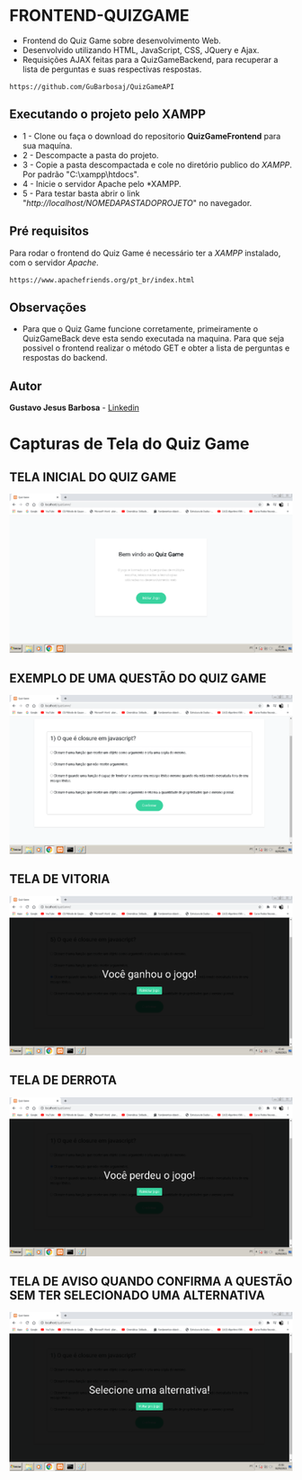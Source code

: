 # FRONTEND-QUIZGAME
* Frontend do Quiz Game sobre desenvolvimento Web.  
* Desenvolvido utilizando HTML, JavaScript, CSS, JQuery e Ajax.
* Requisições AJAX feitas para a QuizGameBackend, para recuperar a lista de perguntas e suas respectivas respostas.

```
https://github.com/GuBarbosaj/QuizGameAPI
```

## Executando o projeto pelo **XAMPP**

* 1 - Clone ou faça o download do repositorio **QuizGameFrontend** para sua maquína.
* 2 - Descompacte a pasta do projeto.
* 3 - Copie a pasta descompactada e cole no diretório publico do *XAMPP*. Por padrão "C:\xampp\htdocs".
* 4 - Inicie o servidor Apache pelo *XAMPP.
* 5 - Para testar basta abrir o link "*http://localhost/NOMEDAPASTADOPROJETO*" no navegador.


## Pré requisitos

Para rodar o frontend do Quiz Game é necessário ter a *XAMPP* instalado, com o servidor *Apache*.

```
https://www.apachefriends.org/pt_br/index.html
```

## Observações

* Para que o Quiz Game funcione corretamente, primeiramente o QuizGameBack deve esta sendo executada na maquina. Para que seja possivel o frontend realizar o método GET e obter a lista de perguntas e respostas do backend.


## Autor

**Gustavo Jesus Barbosa** - [Linkedin](https://www.linkedin.com/in/gustavo-barbosa-92257a187/)

# Capturas de Tela do Quiz Game

## TELA INICIAL DO QUIZ GAME
![alt text](https://github.com/GuBarbosaj/QuizGameFrontEnd/blob/main/capturas/telaInicial.png)

## EXEMPLO DE UMA QUESTÃO DO QUIZ GAME
![alt text](https://github.com/GuBarbosaj/QuizGameFrontEnd/blob/main/capturas/questao1.png)

## TELA DE VITORIA
![alt text](https://github.com/GuBarbosaj/QuizGameFrontEnd/blob/main/capturas/vitoria.png)

## TELA DE DERROTA
![alt text](https://github.com/GuBarbosaj/QuizGameFrontEnd/blob/main/capturas/derrota.png)

## TELA DE AVISO QUANDO CONFIRMA A QUESTÃO SEM TER SELECIONADO UMA ALTERNATIVA
![alt text](https://github.com/GuBarbosaj/QuizGameFrontEnd/blob/main/capturas/nSelecionado.png)

